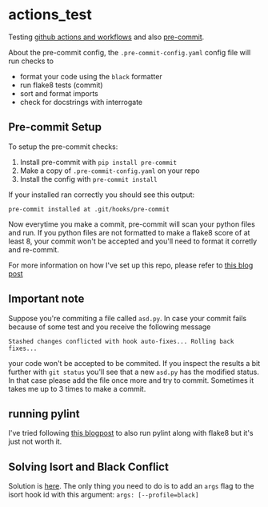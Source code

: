 # actions_test

Testing [github actions and workflows](https://docs.github.com/en/actions/learn-github-actions/understanding-github-actions) and also [pre-commit](https://pre-commit.com/).

About the pre-commit config, the `.pre-commit-config.yaml` config file will run checks to

- format your code using the `black` formatter
- run flake8 tests (commit)
- sort and format imports
- check for docstrings with interrogate

## Pre-commit Setup

To setup the pre-commit checks:

1. Install pre-commit with `pip install pre-commit`
2. Make a copy of `.pre-commit-config.yaml` on your repo
3. Install the config with `pre-commit install`

If your installed ran correctly you should see this output:

```
pre-commit installed at .git/hooks/pre-commit
```

Now everytime you make a commit, pre-commit will scan your python files and run. If you python files are not formatted to make a flake8 score of at least 8, your commit won't be accepted and you'll need to format it corretly and re-commit.

For more information on how I've set up this repo, please refer to [this blog post](https://towardsdatascience.com/4-pre-commit-plugins-to-automate-code-reviewing-and-formatting-in-python-c80c6d2e9f5)

## **Important note**

Suppose you're commiting a file called `asd.py`. In case your commit fails because of some test and you receive the following message

```
Stashed changes conflicted with hook auto-fixes... Rolling back fixes...
```

your code won't be accepted to be commited. If you inspect the results a bit further with `git status` you'll see that a new `asd.py` has the modified status.
In that case please add the file once more and try to commit. Sometimes it takes me up to 3 times to make a commit.

## running  pylint

I've tried following [this blogpost](https://medium.com/analytics-vidhya/pylint-static-code-analysis-github-action-to-fail-below-a-score-threshold-58a124aafaa0) to also run pylint along with flake8 but it's just not worth it.

## Solving Isort and Black Conflict

Solution is [here](https://copdips.com/2020/04/making-isort-compatible-with-black.html). The only thing you need to do is to add an `args` flag to the isort hook id with this argument: `args: [--profile=black]`
